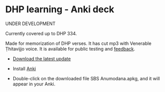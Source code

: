 # DHP learning - Anki deck

UNDER DEVELOPMENT

Currently covered up to DHP 334.

Made for memorization of DHP verses. It has cut mp3 with Venerable Ṭhitavijjo voice. It is available for public testing and [feedback](https://docs.google.com/forms/d/e/1FAIpQLScNC5v2gQbBCM3giXfYIib9zrp-WMzwJuf_iVXEMX2re4BFFw/viewform?usp=pp_url&entry.1433863141=DHP-learning-Anki).

- [Download the latest update](https://github.com/sasanarakkha/study-tools/raw/main/Anki_Decks/DHP_Learing/DHP.apkg)

- Install [Anki](https://apps.ankiweb.net/)

- Double-click on the downloaded file SBS Anumodana.apkg, and it will appear in your Anki.